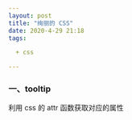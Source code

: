 ```yaml
---
layout: post
title: "绚丽的 CSS"
date: 2020-4-29 21:18
tags:

  + css

---
```

### 一、tooltip
  利用 css 的 attr 函数获取对应的属性
